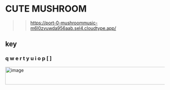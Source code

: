 
# CUTE MUSHROOM

>>https://port-0-mushroommusic-m6l0zvuwda956aab.sel4.cloudtype.app/


## key

###   q     w     e    r    t    y    u    i    o    p    [    ]


<img width="752" height="56" alt="image" src="https://github.com/user-attachments/assets/a7142def-8abf-4cca-8316-8d23fbc809e8" />
